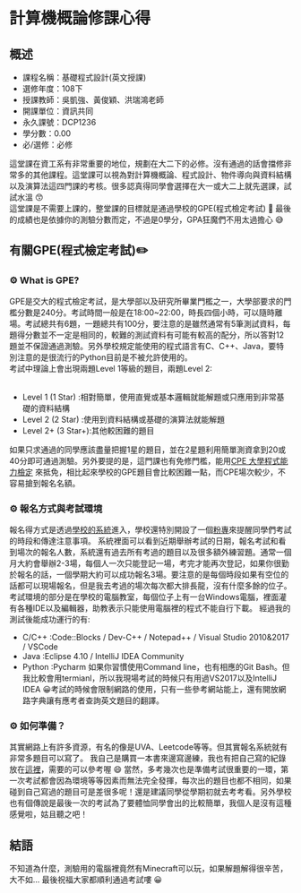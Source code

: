 # 計算機概論修課心得

## 概述
- 課程名稱：基礎程式設計(英文授課)
- 選修年度：108下
- 授課教師：吳凱強、黃俊穎、洪瑞鴻老師
- 開課單位：資訊共同  
- 永久課號：DCP1236
- 學分數：0.00
- 必/選修：必修

這堂課在資工系有非常重要的地位，規劃在大二下的必修。沒有通過的話會擋修非常多的其他課程。這堂課可以視為對計算機概論、程式設計、物件導向與資料結構以及演算法這四門課的考核。很多認真得同學會選擇在大一或大二上就先選課，試試水溫 😙 <br/>
這堂課是不需要上課的，整堂課的目標就是通過學校的GPE(程式檢定考試) 🏁 最後的成績也是依據你的測驗分數而定，不過是0學分，GPA狂魔們不用太過擔心 😅

## 有關GPE(程式檢定考試)✏️

### ⚙️ What is GPE?
GPE是交大的程式檢定考試，是大學部以及研究所畢業門檻之一，大學部要求的門檻分數是240分。考試時間一般是在18:00~22:00，時長四個小時，可以隨時離場。考試總共有6題，一題總共有100分，要注意的是雖然通常有5筆測試資料，每題得分數並不一定是相同的，較難的測試資料有可能有較高的配分，所以答對12題並不保證通過測驗。另外學校規定能使用的程式語言有C、C++、Java，要特別注意的是很流行的Python目前是不被允許使用的。
<br/>
考試中理論上會出現兩題Level 1等級的題目，兩題Level 2:
<br/><br/>

- Level 1  (1 Star) :相對簡單，使用直覺或基本邏輯就能解題或只應用到非常基礎的資料結構
- Level 2  (2 Star) :使用到資料結構或基礎的演算法就能解題
- Level 2+ (3 Star+):其他較困難的題目

如果只求通過的同學應該盡量把握1星的題目，並在2星題利用簡單測資拿到20或40分即可通過測驗。另外要提的是，這門課也有免修門檻，能用[CPE 大學程式能力檢定](https://cpe.cse.nsysu.edu.tw) 來抵免，相比起來學校的GPE題目會比較困難一點，而CPE場次較少，不容易搶到報名名額。

### ⚙️ 報名方式與考試環境
報名得方式是透過[學校的系統](http://gpe3.acm-icpc.tw/)進入，學校還特別開設了一個[粉專](https://www.facebook.com/nctupe)來提醒同學們考試的時段和傳達注意事項。
系統裡面可以看到近期舉辦考試的日期，報名考試和看到場次的報名人數，系統還有過去所有考過的題目以及很多額外練習題。通常一個月大約會舉辦2-3場，每個人一次只能登記一場，考完才能再次登記，如果你很勤於報名的話，一個學期大約可以成功報名3場。要注意的是每個時段如果有空位的話都可以現場報名，但是我去考過的場次每次都大排長龍，沒有什麼多餘的位子。
考試環境的部分是在學校的電腦教室，每個位子上有一台Windows電腦，裡面灌有各種IDE以及編輯器，助教表示只能使用電腦裡的程式不能自行下載。
經過我的測試後能成功運行的有:<br/>

- C/C++ :Code::Blocks / Dev-C++ / Notepad++ / Visual Studio 2010&2017 / VSCode
- Java  :Eclipse 4.10 / IntelliJ IDEA Community 
- Python :Pycharm
如果你習慣使用Command line，也有相應的Git Bash。但我比較會用termianl，所以我現場考試的時候只有用過VS2017以及IntelliJ IDEA 😀考試的時候會限制網路的使用，只有一些參考網站能上，還有開放網路字典讓有應考者查詢英文題目的翻譯。

### ⚙️ 如何準備？
其實網路上有許多資源，有名的像是UVA、Leetcode等等。但其實報名系統就有非常多題目可以寫了。
我自己是購買一本書來邊寫邊練，我也有把自己寫的紀錄放在[這裡](https://github.com/hankshyu/CPE-solution-in-Java)，需要的可以參考喔 😄
當然，多考幾次也是準備考試很重要的一環，第一次考試都會因為環境等等因素而無法完全發揮，每次出的題目也都不相同，如果碰到自己寫過的題目可是差很多呢！還是建議同學從學期初就去考考看。另外學校也有個傳說是最後一次的考試為了要體恤同學會出的比較簡單，我個人是沒有這種感覺啦，姑且聽之吧！

## 結語
不知道為什麼，測驗用的電腦裡竟然有Minecraft可以玩，如果解題解得很辛苦，大不如... 最後祝福大家都順利通過考試嘍 😀

